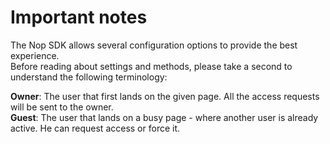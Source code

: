 # Important notes

The Nop SDK allows several configuration options to provide the best experience.  
Before reading about settings and methods, please take a second to understand the following terminology:  

**Owner**: The user that first lands on the given page. All the access requests will be sent to the owner.  
**Guest**: The user that lands on a busy page - where another user is already active. He can request access or force it. 
